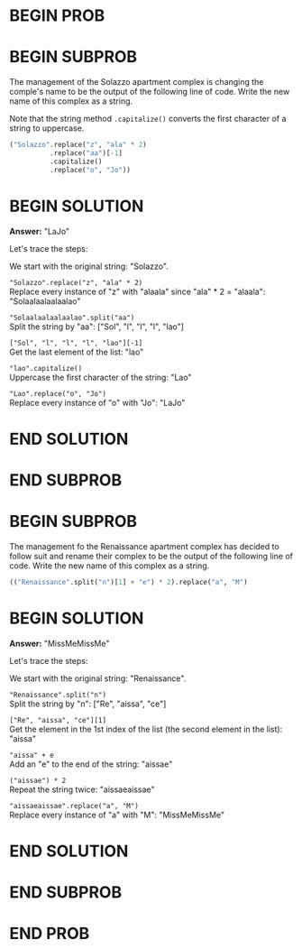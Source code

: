 # BEGIN PROB

# BEGIN SUBPROB

The management of the Solazzo apartment complex is changing the comple's name to be the output of the following line of code. Write the new name of this complex as a string.

Note that the string method `.capitalize()` converts the first character of a string to uppercase.

```py
("Solazzo".replace("z", "ala" * 2)
          .replace("aa")[-1]
          .capitalize()
          .replace("o", "Jo"))
```

# BEGIN SOLUTION

**Answer:** "LaJo"

Let's trace the steps:

We start with the original string: "Solazzo".

`"Solazzo".replace("z", "ala" * 2)` <br>
Replace every instance of "z" with "alaala" since "ala" * 2 = "alaala": "Solaalaalaalaalao"

`"Solaalaalaalaalao".split("aa")` <br>
Split the string by "aa": ["Sol", "l", "l", "l", "lao"]

`["Sol", "l", "l", "l", "lao"][-1]` <br>
Get the last element of the list: "lao"

`"lao".capitalize()` <br>
Uppercase the first character of the string: "Lao"

`"Lao".replace("o", "Jo")` <br>
Replace every instance of "o" with "Jo": "LaJo"

# END SOLUTION

# END SUBPROB

# BEGIN SUBPROB

The management fo the Renaissance apartment complex has decided to follow suit and rename their complex to be the output of the following line of code. Write the new name of this complex as a string.

```py
(("Renaissance".split("n")[1] + "e") * 2).replace("a", "M")
```

# BEGIN SOLUTION

**Answer:** "MissMeMissMe"

Let's trace the steps:

We start with the original string: "Renaissance".

`"Renaissance".split("n")` <br>
Split the string by "n": ["Re", "aissa", "ce"]

`["Re", "aissa", "ce"][1]` <br>
Get the element in the 1st index of the list (the second element in the list): "aissa"

`"aissa" + e` <br>
Add an "e" to the end of the string: "aissae"

`("aissae") * 2` <br>
Repeat the string twice: "aissaeaissae"

`"aissaeaissae".replace("a", "M")` <br>
Replace every instance of "a" with "M": "MissMeMissMe"

# END SOLUTION

# END SUBPROB

# END PROB